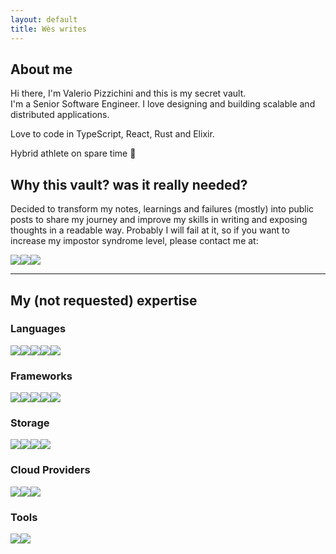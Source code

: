 ```yaml
---
layout: default
title: Wès writes
---
```


## About me
Hi there, I'm Valerio Pizzichini and this is my secret vault.  
I'm a Senior Software Engineer. I love designing and building scalable and distributed applications.

Love to code in TypeScript, React, Rust and Elixir.

Hybrid athlete on spare time 🏃

## Why this vault? was it really needed?

Decided to transform my notes, learnings and failures (mostly) into public posts to share my journey and improve my skills in writing and exposing thoughts in a readable way.
Probably I will fail at it, so if you want to increase my impostor syndrome level, please contact me at:

<p style="display:flex; margin-bottom: 10px;">
  <a href="https://github.com/sf3ris">
    <img src="https://img.shields.io/badge/Github-000000?style=for-the-badge&logo=github" />
  </a>
  <a href="mailto:valerio.pizzichini@pm.me">
        <img src="https://img.shields.io/badge/ProtonMail-8B89CC?style=for-the-badge&logo=protonmail" />
  </a>
  <a href="https://linkedin.com/in/valerio-pizzichini-b9127998">
    <img src="https://img.shields.io/badge/LinkedIn-0077B5?style=for-the-badge&logo=linkedin&logoColor=white" />
  </a>
</p>

---

## My (not requested) expertise

### Languages

<p style="display:flex;">
  <img src="https://img.shields.io/badge/TypeScript-007ACC?style=for-the-badge&logo=typescript&logoColor=white" />
  <img src="https://img.shields.io/badge/node-333333?style=for-the-badge&logo=node.js&logoColor=026e00" />
  <img src="https://img.shields.io/badge/Rust-000000?style=for-the-badge&logo=rust" />
  <img src="https://img.shields.io/badge/PHP-777BB4?style=for-the-badge&logo=php&logoColor=white" />
  <img src="https://img.shields.io/badge/Elixir-4B275F?style=for-the-badge&logo=elixir&logoColor=white" />
</p>

### Frameworks

<p style="display:flex;">
  <img src="https://img.shields.io/badge/React-20232A?style=for-the-badge&logo=react&logoColor=61DAFB" />
  <img src="https://img.shields.io/badge/Next-black?style=for-the-badge&logo=next.js&logoColor=white" />
  <img src="https://img.shields.io/badge/Fastify-000000?style=for-the-badge&logo=fastify" />
  <img src="https://img.shields.io/badge/graphql-blue?style=for-the-badge&logo=graphql" />
  <img src="https://img.shields.io/badge/laravel-red?style=for-the-badge&logo=laravel&logoColor=white&color=red" />
</p>

### Storage

<p style="display:flex;">
  <img src="https://img.shields.io/badge/Postgre%20SQL-336791?style=for-the-badge&logo=PostgreSQL&logoColor=white" />
  <img src="https://img.shields.io/badge/redis-white?style=for-the-badge&logo=redis" />
  <img src="https://img.shields.io/badge/mysql-white?style=for-the-badge&logo=mysql" />
  <img src="https://img.shields.io/badge/dynamodb-blue?style=for-the-badge&logo=Amazon%20dynamoDB" />
</p>

### Cloud Providers

<p style="display:flex;">
  <img src="https://img.shields.io/badge/aws-ec7211.svg?style=for-the-badge&logo=Amazon-AWS&logoColor=white" />
  <img src="https://img.shields.io/badge/vercel-%23000000.svg?style=for-the-badge&logo=vercel&logoColor=white" />
  <img src="https://img.shields.io/badge/digitalocean-black?style=for-the-badge&logo=digitalocean" />
</p>

### Tools

<p style="display:flex;">
  <img src="https://img.shields.io/badge/neovim-black?style=for-the-badge&logo=neovim" />
  <img src="https://img.shields.io/badge/datagrip-black?style=for-the-badge&logo=datagrip" />
</p>
